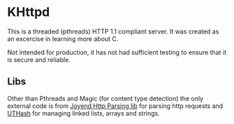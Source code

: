 # KHttpd

This is a threaded (pthreads) HTTP 1.1 compliant server. It was created as an excercise in learning more about C.

Not intended for production, it has not had sufficient testing to ensure that it is secure and reliable.

## Libs

Other than Pthreads and Magic (for content type detection) the only external code is from [Joyend Http Parsing lib][1]
for parsing http requests and [UTHash][2] for managing linked lists, arrays and strings.

[1]: https://github.com/joyent/http-parser
[2]: https://troydhanson.github.io/uthash/
